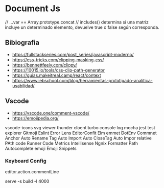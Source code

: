 # Document Js

// ...var ==  Array.prototype.concat
// includes() determina si una matriz incluye un determinado elemento, devuelve true o false según corresponda.

## Bibiografia

- <https://fullstackseries.com/post_series/javascript-moderno/>
- <https://css-tricks.com/clipping-masking-css/>
- <https://bennettfeely.com/clippy/>
- <https://10015.io/tools/css-clip-path-generator>
- <https://guias.makeitreal.camp/react/context>
- <https://www.iebschool.com/blog/herramientas-prototipado-analitica-usabilidad/>

## Vscode

- <https://vscode.one/comment-vscode/>
- <https://emojipedia.org/>

vscode-icons
svg viewer
thunder cloent
turbo console log
mocha
jest test explorer
Gitmoji
Eslint
Error Lens
EditorConfit
Elm emmet
DotEnv
Commnet Anchor
Auto Rename Tag
Auto Import
Auto CloseTag
Auto Impor relative PAth
code Runner
Code Metrics
Intellisense
Ngnix Formatter
Path Autocomplete
emoji
Emoji Snippets

### Keyboard Config

editor.action.commentLine

serve -s build -l 4000
